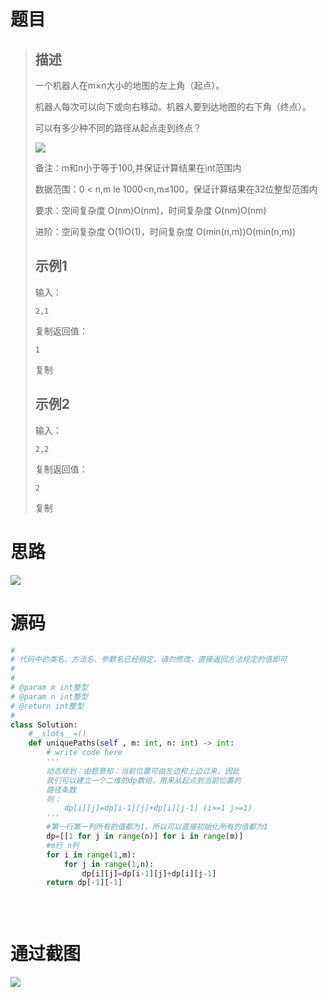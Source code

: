 
<BlogInfo id="1351" title="不同路径的数目(一)" author="白日梦想猿" pv=0 read_times=0 pre_cost_time="49" category="算法" tag_list="['动态规划']" create_time="2022.08.15 16:33:46.906984" update_time="2022.08.15 16:33:46" />

# 题目

> ## 描述
>
> 一个机器人在m×n大小的地图的左上角（起点）。
>
> 机器人每次可以向下或向右移动。机器人要到达地图的右下角（终点）。
>
> 可以有多少种不同的路径从起点走到终点？
>
> ![](https://img-blog.csdnimg.cn/623299f827124ebbaf921737cbeb6412.png)
>
>  
>
>  
>
> 备注：m和n小于等于100,并保证计算结果在int范围内
>
>  
>
> 数据范围：0 < n,m le 1000<n,m≤100，保证计算结果在32位整型范围内
>
> 要求：空间复杂度 O(nm)O(nm)，时间复杂度 O(nm)O(nm)
>
> 进阶：空间复杂度 O(1)O(1)，时间复杂度 O(min(n,m))O(min(n,m))
>
> ## 示例1
>
> 输入：
>  
>
>     2,1
>
> 复制返回值：
>  
>
>     1
>  
>
> 复制
>
> ## 示例2
>
> 输入：
>  
>
>     2,2
>
> 复制返回值：
>  
>
>     2
>  
>
> 复制

# 思路

![](https://img-blog.csdnimg.cn/f3bf57d6ded74359a799ab9ba159ac9b.png)

# 源码


```python
#
# 代码中的类名、方法名、参数名已经指定，请勿修改，直接返回方法规定的值即可
#
# 
# @param m int整型 
# @param n int整型 
# @return int整型
#
class Solution:
    #__slots__=()
    def uniquePaths(self , m: int, n: int) -> int:
        # write code here
        '''
        动态规划：由题意知：当前位置可由左边和上边过来，因此
        我们可以建立一个二维的dp数组，用来从起点到当前位置的
        路径条数
        则：
            dp[i][j]=dp[i-1][j]+dp[i][j-1] (i>=1 j>=1)
        '''
        #第一行第一列所有的值都为1，所以可以直接初始化所有的值都为1
        dp=[[1 for j in range(n)] for i in range(m)]
        #m行 n列
        for i in range(1,m):
            for j in range(1,n):
                dp[i][j]=dp[i-1][j]+dp[i][j-1]
        return dp[-1][-1]
        
        
        
```


#  通过截图

![](https://img-blog.csdnimg.cn/3b03a783f24e4e84b0e78c8ea660695c.png)
















